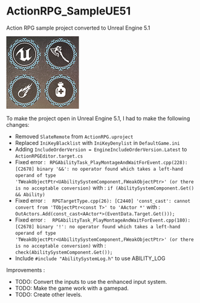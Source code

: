 # ActionRPG_SampleUE51
Action RPG sample project converted to Unreal Engine 5.1

![ActionRPG](ActionRPG.png)

To make the project open in Unreal Engine 5.1, I had to make the following changes:

* Removed `SlateRemote` from `ActionRPG.uproject`
* Replaced `IniKeyBlacklist` with `IniKeyDenylist` in `DefaultGame.ini`
* Adding `IncludeOrderVersion = EngineIncludeOrderVersion.Latest` to `ActionRPGEditor.target.cs`
* Fixed error : ` RPGAbilityTask_PlayMontageAndWaitForEvent.cpp(228): [C2678] binary '&&': no operator found which takes a left-hand operand of type 'TWeakObjectPtr<UAbilitySystemComponent,FWeakObjectPtr>' (or there is no acceptable conversion)` with : `if (AbilitySystemComponent.Get() && Ability)`
* Fixed error : `  RPGTargetType.cpp(26): [C2440] 'const_cast': cannot convert from 'TObjectPtr<const T>' to 'AActor *'` with : `OutActors.Add(const_cast<AActor*>(EventData.Target.Get()));` 
* Fixed error : `  RPGAbilityTask_PlayMontageAndWaitForEvent.cpp(180): [C2678] binary '!': no operator found which takes a left-hand operand of type 'TWeakObjectPtr<UAbilitySystemComponent,FWeakObjectPtr>' (or there is no acceptable conversion)` with : `check(AbilitySystemComponent.Get());`
* Include `#include "AbilitySystemLog.h"` to use ABILITY_LOG



Improvements :

* TODO: Convert the inputs to use the enhanced input system.
* TODO: Make the game work with a gamepad.
* TODO: Create other levels.















